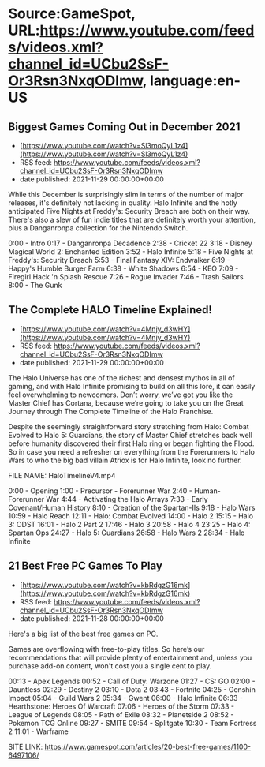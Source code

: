 # Source:GameSpot, URL:https://www.youtube.com/feeds/videos.xml?channel_id=UCbu2SsF-Or3Rsn3NxqODImw, language:en-US

## Biggest Games Coming Out in December 2021
 - [https://www.youtube.com/watch?v=Sl3moQyL1z4](https://www.youtube.com/watch?v=Sl3moQyL1z4)
 - RSS feed: https://www.youtube.com/feeds/videos.xml?channel_id=UCbu2SsF-Or3Rsn3NxqODImw
 - date published: 2021-11-29 00:00:00+00:00

While this December is surprisingly slim in terms of the number of major releases, it's definitely not lacking in quality. Halo Infinite and the hotly anticipated Five Nights at Freddy's: Security Breach are both on their way. There's also a slew of fun indie titles that are definitely worth your attention, plus a Danganronpa collection for the Nintendo Switch.

0:00 - Intro
0:17 - Danganronpa Decadence
2:38 - Cricket 22
3:18 - Disney Magical World 2: Enchanted Edition
3:52 - Halo Infinite
5:18 - Five Nights at Freddy's: Security Breach
5:53 - Final Fantasy XIV: Endwalker
6:19 - Happy's Humble Burger Farm
6:38 - White Shadows
6:54 - KEO
7:09 - Firegirl Hack 'n Splash Rescue
7:26 - Rogue Invader
7:46 - Trash Sailors
8:00 - The Gunk

## The Complete HALO Timeline Explained!
 - [https://www.youtube.com/watch?v=4Mnjy_d3wHY](https://www.youtube.com/watch?v=4Mnjy_d3wHY)
 - RSS feed: https://www.youtube.com/feeds/videos.xml?channel_id=UCbu2SsF-Or3Rsn3NxqODImw
 - date published: 2021-11-29 00:00:00+00:00

The Halo Universe has one of the richest and densest mythos in all of gaming, and with Halo Infinite promising to build on all this lore, it can easily feel overwhelming to newcomers. Don’t worry, we’ve got you like the Master Chief has Cortana, because we’re going to take you on the Great Journey through The Complete Timeline of the Halo Franchise.

Despite the seemingly straightforward story stretching from Halo: Combat Evolved to Halo 5: Guardians, the story of Master Chief stretches back well before humanity discovered their first Halo ring or began fighting the Flood. So in case you need a refresher on everything from the Forerunners to Halo Wars to who the big bad villain Atriox is for Halo Infinite, look no further.

FILE NAME: HaloTimelineV4.mp4

0:00 - Opening
1:00 - Precursor - Forerunner War
2:40 - Human- Forerunner War
4:44 - Activating the Halo Arrays
7:33 - Early Covenant/Human History
8:10 - Creation of the Spartan-IIs
9:18 - Halo Wars
10:59 - Halo Reach
12:11 - Halo: Combat Evolved
14:00 - Halo 2
15:15 - Halo 3: ODST
16:01 - Halo 2 Part 2
17:46 - Halo 3
20:58 - Halo 4
23:25 - Halo 4: Spartan Ops
24:27 - Halo 5: Guardians
26:58 - Halo Wars 2
28:34 - Halo Infinite

## 21 Best Free PC Games To Play
 - [https://www.youtube.com/watch?v=kbRdgzG16mk](https://www.youtube.com/watch?v=kbRdgzG16mk)
 - RSS feed: https://www.youtube.com/feeds/videos.xml?channel_id=UCbu2SsF-Or3Rsn3NxqODImw
 - date published: 2021-11-28 00:00:00+00:00

Here's a big list of the best free games on PC.

Games are overflowing with free-to-play titles. So here’s our recommendations that will provide plenty of entertainment and, unless you purchase add-on content, won't cost you a single cent to play.

00:13 - Apex Legends
00:52 - Call of Duty: Warzone
01:27 - CS: GO
02:00 - Dauntless
02:29 - Destiny 2
03:10 - Dota 2
03:43 - Fortnite
04:25 - Genshin Impact
05:04 - Guild Wars 2
05:34 - Gwent
06:00 - Halo Infinite
06:33 - Hearthstone: Heroes Of Warcraft
07:06 - Heroes of the Storm
07:33 - League of Legends
08:05 - Path of Exile
08:32 - Planetside 2
08:52 - Pokemon TCG Online
09:27 - SMITE
09:54 - Splitgate
10:30 - Team Fortress 2
11:01 - Warframe

SITE LINK: https://www.gamespot.com/articles/20-best-free-games/1100-6497106/

